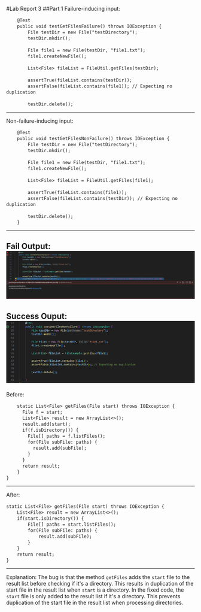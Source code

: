 #Lab Report 3
##Part 1
Failure-inducing input:
```
    @Test
    public void testGetFilesFailure() throws IOException {
        File testDir = new File("testDirectory");
        testDir.mkdir();
        
        File file1 = new File(testDir, "file1.txt");
        file1.createNewFile();
        
        List<File> fileList = FileUtil.getFiles(testDir);
        
        assertTrue(fileList.contains(testDir));
        assertFalse(fileList.contains(file1)); // Expecting no duplication
        
        testDir.delete();
```
---
Non-failure-inducing input:
```
    @Test
    public void testGetFilesNonFailure() throws IOException {
        File testDir = new File("testDirectory");
        testDir.mkdir();
        
        File file1 = new File(testDir, "file1.txt");
        file1.createNewFile();
        
        List<File> fileList = FileUtil.getFiles(file1);
        
        assertTrue(fileList.contains(file1));
        assertFalse(fileList.contains(testDir)); // Expecting no duplication
        
        testDir.delete();
    }

```
---
Fail Output:
![Image](fail.PNG)
---
Success Ouput:
![Image](succeed.PNG)
---
Before:
```
	static List<File> getFiles(File start) throws IOException {
	  File f = start;
	  List<File> result = new ArrayList<>();
	  result.add(start);
	  if(f.isDirectory()) {
	    File[] paths = f.listFiles();
	    for(File subFile: paths) {
	      result.add(subFile);
	    }
	  }
	  return result;
	}
}
```
---
After:
```
static List<File> getFiles(File start) throws IOException {
    List<File> result = new ArrayList<>();
    if(start.isDirectory()) {
        File[] paths = start.listFiles();
        for(File subFile: paths) {
            result.add(subFile);
        }
    }
    return result;
}
```
---
Explanation:
The bug is that the method `getFiles` adds the `start` file to the result list before checking if it's a directory. This results in duplication of the start file in the result list when `start` is a directory. In the fixed code, the `start` file is only added to the result list if it's a directory. This prevents duplication of the start file in the result list when processing directories.
